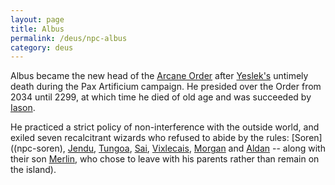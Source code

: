 ```yaml
---
layout: page
title: Albus
permalink: /deus/npc-albus
category: deus
---
```

Albus became the new head of the [Arcane Order](org-arcane-order) after [Yeslek's](/pax/npcs/yeslek.html) untimely death during the Pax Artificium campaign. He presided over the Order from 2034 until 2299, at which time he died of old age and was succeeded by [Iason](npc-iason).

He practiced a strict policy of non-interference with the outside world, and exiled seven recalcitrant wizards who refused to abide by the rules: [Soren]((npc-soren), [Jendu](npc-jendu), [Tungoa](npc-tungoa), [Sai](npc-sai), [Vixlecais](npc-vix), [Morgan](npc-morgan) and [Aldan](npc-aldan) -- along with their son [Merlin](npc-merlin), who chose to leave with his parents rather than remain on the island).

